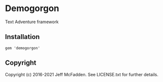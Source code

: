 # Demogorgon

Text Adventure framework

## Installation

    gem 'demogorgon'
    

## Copyright

Copyright (c) 2016-2021 Jeff McFadden.
See LICENSE.txt for further details.